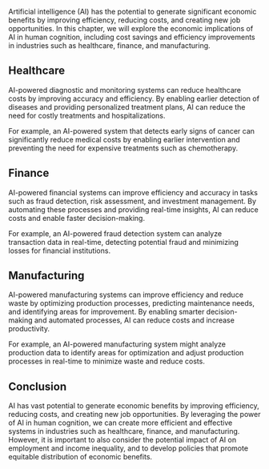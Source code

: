 
Artificial intelligence (AI) has the potential to generate significant economic benefits by improving efficiency, reducing costs, and creating new job opportunities. In this chapter, we will explore the economic implications of AI in human cognition, including cost savings and efficiency improvements in industries such as healthcare, finance, and manufacturing.

Healthcare
----------

AI-powered diagnostic and monitoring systems can reduce healthcare costs by improving accuracy and efficiency. By enabling earlier detection of diseases and providing personalized treatment plans, AI can reduce the need for costly treatments and hospitalizations.

For example, an AI-powered system that detects early signs of cancer can significantly reduce medical costs by enabling earlier intervention and preventing the need for expensive treatments such as chemotherapy.

Finance
-------

AI-powered financial systems can improve efficiency and accuracy in tasks such as fraud detection, risk assessment, and investment management. By automating these processes and providing real-time insights, AI can reduce costs and enable faster decision-making.

For example, an AI-powered fraud detection system can analyze transaction data in real-time, detecting potential fraud and minimizing losses for financial institutions.

Manufacturing
-------------

AI-powered manufacturing systems can improve efficiency and reduce waste by optimizing production processes, predicting maintenance needs, and identifying areas for improvement. By enabling smarter decision-making and automated processes, AI can reduce costs and increase productivity.

For example, an AI-powered manufacturing system might analyze production data to identify areas for optimization and adjust production processes in real-time to minimize waste and reduce costs.

Conclusion
----------

AI has vast potential to generate economic benefits by improving efficiency, reducing costs, and creating new job opportunities. By leveraging the power of AI in human cognition, we can create more efficient and effective systems in industries such as healthcare, finance, and manufacturing. However, it is important to also consider the potential impact of AI on employment and income inequality, and to develop policies that promote equitable distribution of economic benefits.
